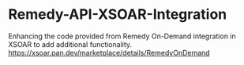 # Remedy-API-XSOAR-Integration
Enhancing the code provided from Remedy On-Demand integration in XSOAR to add additional functionality.
https://xsoar.pan.dev/marketplace/details/RemedyOnDemand
